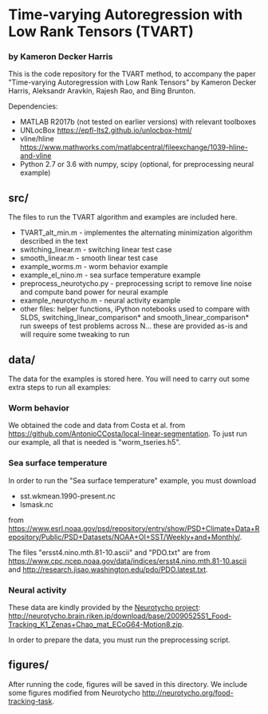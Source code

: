 # Time-varying Autoregression with Low Rank Tensors (TVART)
### by Kameron Decker Harris

This is the code repository for the TVART method, to accompany the
paper "Time-varying Autoregression with Low Rank Tensors" by
Kameron Decker Harris, Aleksandr Aravkin, Rajesh Rao, and Bing Brunton.

Dependencies:
* MATLAB R2017b (not tested on earlier versions) with relevant toolboxes
* UNLocBox https://epfl-lts2.github.io/unlocbox-html/
* vline/hline https://www.mathworks.com/matlabcentral/fileexchange/1039-hline-and-vline
* Python 2.7 or 3.6 with numpy, scipy (optional, for preprocessing neural example)

## src/

The files to run the TVART algorithm and examples are included here.

* TVART_alt_min.m - implementes the alternating minimization algorithm described in the text
* switching_linear.m - switching linear test case
* smooth_linear.m - smooth linear test case
* example_worms.m - worm behavior example
* example_el_nino.m - sea surface temperature example
* preprocess_neurotycho.py - preprocessing script to remove line noise and compute band power for neural example
* example_neurotycho.m - neural activity example
* other files: helper functions, iPython notebooks used to compare with SLDS,
  switching_linear_comparison* and smooth_linear_comparison* run sweeps of test problems across N...
  these are provided as-is and will require some tweaking to run

## data/

The data for the examples is stored here.
You will need to carry out some extra steps to run all examples:

### Worm behavior

We obtained the code and data from Costa et al. from
https://github.com/AntonioCCosta/local-linear-segmentation.
To just run our example, all that is needed is "worm_tseries.h5".

### Sea surface temperature

In order to run the "Sea surface temperature" example, you must download
* sst.wkmean.1990-present.nc
* lsmask.nc

from  https://www.esrl.noaa.gov/psd/repository/entry/show/PSD+Climate+Data+Repository/Public/PSD+Datasets/NOAA+OI+SST/Weekly+and+Monthly/.

The files "ersst4.nino.mth.81-10.ascii" and "PDO.txt" are from https://www.cpc.ncep.noaa.gov/data/indices/ersst4.nino.mth.81-10.ascii and http://research.jisao.washington.edu/pdo/PDO.latest.txt.

### Neural activity

These data are kindly provided by the [Neurotycho project](http://neurotycho.org):
http://neurotycho.brain.riken.jp/download/base/20090525S1_Food-Tracking_K1_Zenas+Chao_mat_ECoG64-Motion8.zip.

In order to prepare the data, you must run the preprocessing script.

## figures/

After running the code, figures will be saved in this directory.
We include some figures modified from Neurotycho http://neurotycho.org/food-tracking-task.